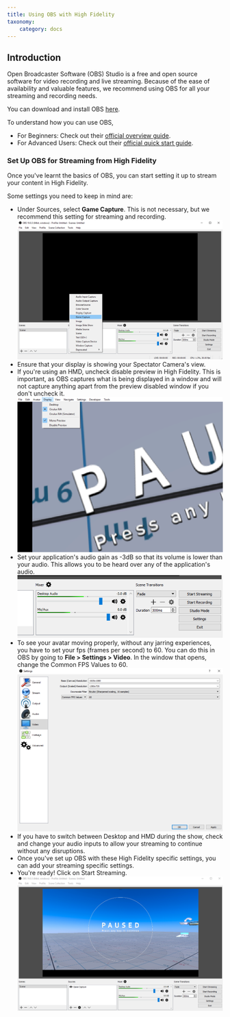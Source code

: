 ```yaml
---
title: Using OBS with High Fidelity
taxonomy:
    category: docs
---
```




## Introduction

Open Broadcaster Software (OBS) Studio is a free and open source software for video recording and live streaming. Because of the ease of availability and valuable features, we recommend using OBS for all your streaming and recording needs. 

You can download and install OBS [here](https://obsproject.com/).

To understand how you can use OBS, 

* For Beginners: Check out their [official overview guide](https://obsproject.com/forum/threads/official-overview-guide.402/).
* For Advanced Users: Check out their [official quick start guide](https://obsproject.com/forum/threads/official-quick-start-guide.410/). 



### Set Up OBS for Streaming from High Fidelity

Once you've learnt the basics of OBS, you can start setting it up to stream your content in High Fidelity. 

Some settings you need to keep in mind are:

* Under Sources, select **Game Capture**. This is not necessary, but we recommend this setting for streaming and recording. ![](game-capture.PNG)
* Ensure that your display is showing your Spectator Camera's view. 
* If you're using an HMD, uncheck disable preview in High Fidelity. This is important, as OBS captures what is being displayed in a window and will not capture anything apart from the preview disabled window if you don't uncheck it. ![](disable-preview.PNG)
*  Set your application's audio gain as -3dB so that its volume is lower than your audio. This allows you to be heard over any of the application's audio. ![](audio-gain.PNG)
* To see your avatar moving properly, without any jarring experiences, you have to set your fps (frames per second) to 60. You can do this in OBS by going to **File > Settings > Video**. In the window that opens, change the Common FPS Values to 60. ![](fps.PNG)
* If you have to switch between Desktop and HMD during the show, check and change your audio inputs to allow your streaming to continue without any disruptions. 
* Once you've set up OBS with these High Fidelity specific settings, you can add your streaming specific settings. 
* You're ready! Click on Start Streaming. ![](start.PNG)